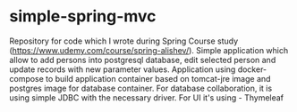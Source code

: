 # simple-spring-mvc

Repository for code which I wrote during Spring Course study (https://www.udemy.com/course/spring-alishev/).
Simple application which allow to add persons into postgresql database, edit selected person and update records with new parameter values.
Application using docker-compose to build application container based on tomcat-jre image and postgres image for database container.
For database collaboration, it is using simple JDBC with the necessary driver. For UI it's using - Thymeleaf
